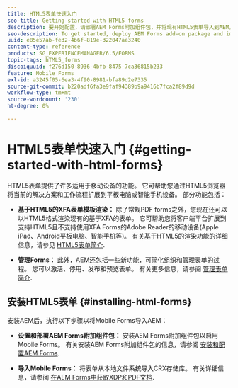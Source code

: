 ```yaml
---
title: HTML5表单快速入门
seo-title: Getting started with HTML5 forms
description: 要开始配置，请部署AEM Forms附加组件包，并将现有HTML5表单导入到AEM。
seo-description: To get started, deploy AEM Forms add-on package and import existing HTML5 forms to AEM.
uuid: e85e57ab-fe32-4b6f-819e-322047ae3240
content-type: reference
products: SG_EXPERIENCEMANAGER/6.5/FORMS
topic-tags: hTML5_forms
discoiquuid: f276d150-8936-4bfb-8475-7ca36815b233
feature: Mobile Forms
exl-id: a3245f05-6ea3-4f90-8981-bfa89d2e7335
source-git-commit: b220adf6fa3e9faf94389b9a9416b7fca2f89d9d
workflow-type: tm+mt
source-wordcount: '230'
ht-degree: 0%

---
```


# HTML5表单快速入门 {#getting-started-with-html-forms}

HTML5表单提供了许多适用于移动设备的功能。 它可帮助您通过HTML5浏览器将当前的解决方案和工作流程扩展到平板电脑或智能手机设备。 部分功能包括：

* **基于HTML5的XFA表单模板渲染：** 除了常规PDF forms之外，您现在还可以以HTML5格式渲染现有的基于XFA的表单。 它可帮助您将客户端平台扩展到支持HTML5且不支持使用XFA Forms的Adobe Reader的移动设备(Apple iPad、Android平板电脑、智能手机等)。 有关基于HTML5的渲染功能的详细信息，请参见 [HTML5表单简介](/help/forms/using/introduction.md).

* **管理Forms：** 此外，AEM还包括一些新功能，可简化组织和管理表单的过程。 您可以激活、停用、发布和预览表单。 有关更多信息，请参阅 [管理表单简介](/help/forms/using/introduction-managing-forms.md).

## 安装HTML5表单 {#installing-html-forms}

安装AEM后，执行以下步骤以将Mobile Forms导入AEM：

* **设置和部署AEM Forms附加组件包：** 安装AEM Forms附加组件包以启用Mobile Forms。 有关安装AEM Forms附加组件包的信息，请参阅 [安装和配置AEM Forms](/help/forms/using/installing-configuring-aem-forms-osgi.md).

* **导入Mobile Forms：** 将表单从本地文件系统导入CRX存储库。 有关详细信息，请参阅 [在AEM Forms中获取XDP和PDF文档](/help/forms/using/get-xdp-pdf-documents-aem.md).
